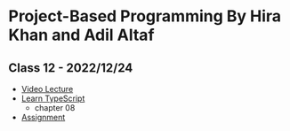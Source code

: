 # Project-Based Programming By Hira Khan and Adil Altaf

## Class 12 - 2022/12/24

- [Video Lecture](https://youtu.be/tXCMIJePbXM)
- [Learn TypeScript](https://drive.google.com/file/d/1_QjUYMUTV84FI1p5Pql8qlKzyh-meHFb/view?usp=sharing)
  - chapter 08
- [Assignment](../assignments/class_12-20221224/)
